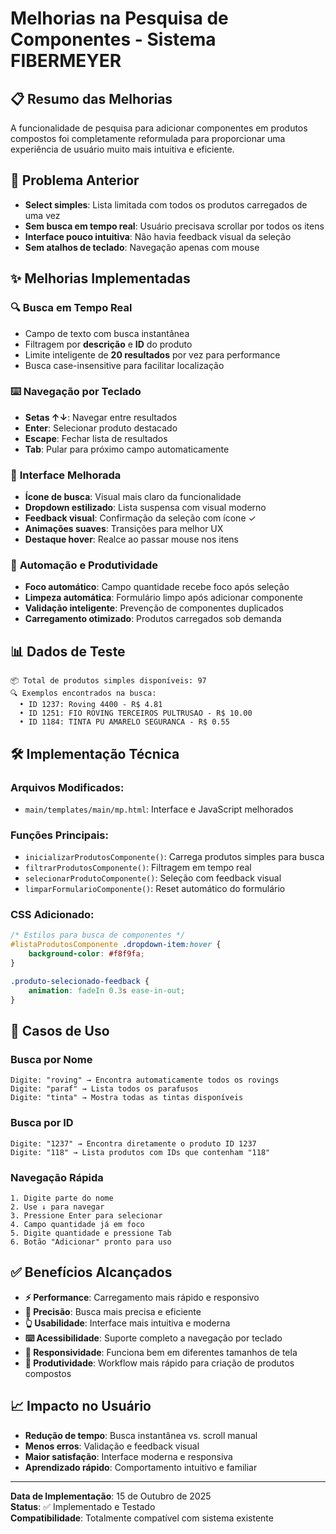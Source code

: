 # Melhorias na Pesquisa de Componentes - Sistema FIBERMEYER

## 📋 Resumo das Melhorias

A funcionalidade de pesquisa para adicionar componentes em produtos compostos foi completamente reformulada para proporcionar uma experiência de usuário muito mais intuitiva e eficiente.

## 🎯 Problema Anterior

- **Select simples**: Lista limitada com todos os produtos carregados de uma vez
- **Sem busca em tempo real**: Usuário precisava scrollar por todos os itens
- **Interface pouco intuitiva**: Não havia feedback visual da seleção
- **Sem atalhos de teclado**: Navegação apenas com mouse

## ✨ Melhorias Implementadas

### 🔍 **Busca em Tempo Real**
- Campo de texto com busca instantânea
- Filtragem por **descrição** e **ID** do produto
- Limite inteligente de **20 resultados** por vez para performance
- Busca case-insensitive para facilitar localização

### ⌨️ **Navegação por Teclado**
- **Setas ↑↓**: Navegar entre resultados
- **Enter**: Selecionar produto destacado
- **Escape**: Fechar lista de resultados
- **Tab**: Pular para próximo campo automaticamente

### 🎨 **Interface Melhorada**
- **Ícone de busca**: Visual mais claro da funcionalidade
- **Dropdown estilizado**: Lista suspensa com visual moderno
- **Feedback visual**: Confirmação da seleção com ícone ✓
- **Animações suaves**: Transições para melhor UX
- **Destaque hover**: Realce ao passar mouse nos itens

### 🚀 **Automação e Produtividade**
- **Foco automático**: Campo quantidade recebe foco após seleção
- **Limpeza automática**: Formulário limpo após adicionar componente
- **Validação inteligente**: Prevenção de componentes duplicados
- **Carregamento otimizado**: Produtos carregados sob demanda

## 📊 Dados de Teste

```
📦 Total de produtos simples disponíveis: 97
🔍 Exemplos encontrados na busca:
  • ID 1237: Roving 4400 - R$ 4.81
  • ID 1251: FIO ROVING TERCEIROS PULTRUSAO - R$ 10.00
  • ID 1184: TINTA PU AMARELO SEGURANCA - R$ 0.55
```

## 🛠️ Implementação Técnica

### **Arquivos Modificados:**
- `main/templates/main/mp.html`: Interface e JavaScript melhorados

### **Funções Principais:**
- `inicializarProdutosComponente()`: Carrega produtos simples para busca
- `filtrarProdutosComponente()`: Filtragem em tempo real
- `selecionarProdutoComponente()`: Seleção com feedback visual
- `limparFormularioComponente()`: Reset automático do formulário

### **CSS Adicionado:**
```css
/* Estilos para busca de componentes */
#listaProdutosComponente .dropdown-item:hover {
    background-color: #f8f9fa;
}

.produto-selecionado-feedback {
    animation: fadeIn 0.3s ease-in-out;
}
```

## 🎯 Casos de Uso

### **Busca por Nome**
```
Digite: "roving" → Encontra automaticamente todos os rovings
Digite: "paraf" → Lista todos os parafusos
Digite: "tinta" → Mostra todas as tintas disponíveis
```

### **Busca por ID**
```
Digite: "1237" → Encontra diretamente o produto ID 1237
Digite: "118" → Lista produtos com IDs que contenham "118"
```

### **Navegação Rápida**
```
1. Digite parte do nome
2. Use ↓ para navegar
3. Pressione Enter para selecionar
4. Campo quantidade já em foco
5. Digite quantidade e pressione Tab
6. Botão "Adicionar" pronto para uso
```

## ✅ Benefícios Alcançados

- **⚡ Performance**: Carregamento mais rápido e responsivo
- **🎯 Precisão**: Busca mais precisa e eficiente
- **👆 Usabilidade**: Interface mais intuitiva e moderna
- **⌨️ Acessibilidade**: Suporte completo a navegação por teclado
- **📱 Responsividade**: Funciona bem em diferentes tamanhos de tela
- **🔄 Produtividade**: Workflow mais rápido para criação de produtos compostos

## 📈 Impacto no Usuário

- **Redução de tempo**: Busca instantânea vs. scroll manual
- **Menos erros**: Validação e feedback visual
- **Maior satisfação**: Interface moderna e responsiva
- **Aprendizado rápido**: Comportamento intuitivo e familiar

---

**Data de Implementação**: 15 de Outubro de 2025  
**Status**: ✅ Implementado e Testado  
**Compatibilidade**: Totalmente compatível com sistema existente